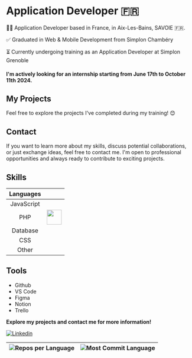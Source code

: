 # Application Developer 🇫🇷

👨‍💻 Application Developer based in France, in Aix-Les-Bains, SAVOIE 🇫🇷.

✅ Graduated in Web & Mobile Development from Simplon Chambéry

⏳ Currently undergoing training as an Application Developer at Simplon Grenoble

#### I'm actively looking for an internship starting from June 17th to October 11th 2024.

## My Projects

Feel free to explore the projects I've completed during my training! 😊

## Contact

If you want to learn more about my skills, discuss potential collaborations, or just exchange ideas, feel free to contact me. I'm open to professional opportunities and always ready to contribute to exciting projects.

## Skills

| Languages |  |
|:---------:|:----------:|
| JavaScript| |
| PHP       | <img src="[https://raw.githubusercontent.com/devicons/devicon/master/icons/symfony/symfony-original-wordmark.svg](https://img.shields.io/badge/JavaScript-323330?style=for-the-badge&logo=javascript&logoColor=F7DF1E)" width="40" height="40"/> |
| Database  |  |
| CSS       |  |
| Other     |  |

## Tools

- Github 
- VS Code 
- Figma 
- Notion 
- Trello

**Explore my projects and contact me for more information!**

[![Linkedin](https://img.shields.io/badge/LinkedIn-Christopher_Moron-blue?style=flat-square&logo=linkedin&labelColor=blue)](https://www.linkedin.com/in/christophermoron/)

| ![Repos per Language](http://github-profile-summary-cards.vercel.app/api/cards/repos-per-language?username=TryZorce&theme=github) | ![Most Commit Language](http://github-profile-summary-cards.vercel.app/api/cards/most-commit-language?username=TryZorce&theme=github) |
| --- | --- |
